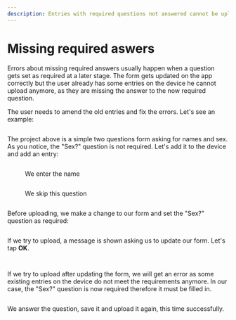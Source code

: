 ```yaml
---
description: Entries with required questions not answered cannot be uploaded.
---
```


# Missing required aswers

Errors about missing required answers usually happen when a question gets set as required at a later stage. The form gets updated on the app correctly but the user already has some entries on the device he cannot upload anymore, as they are missing the answer to the now required question.

The user needs to amend the old entries and fix the errors. Let's see an example:

<figure><img src="../../.gitbook/assets/spaces_-LdxgusvCi9AZ3i0uOAq_uploads_kuLGtZkv1hUOlUK5IPXN_screely-1681808636710.webp" alt=""><figcaption></figcaption></figure>

The project above is a simple two questions form asking for names and sex. As you notice, the "Sex?" question is not required. Let's add it to the device and add an entry:

<figure><img src="../../.gitbook/assets/20230418_123643384_1.png" alt=""><figcaption><p>We enter the name</p></figcaption></figure>

<figure><img src="../../.gitbook/assets/20230418_123642998_1.png" alt=""><figcaption><p>We skip this question</p></figcaption></figure>

<figure><img src="../../.gitbook/assets/20230418_123644129_1.png" alt=""><figcaption></figcaption></figure>

Before uploading, we make a change to our form and set the "Sex?" question as required:

<figure><img src="../../.gitbook/assets/screely-1681814718835.png" alt=""><figcaption></figcaption></figure>

If we try to upload, a message is shown asking us to update our form. Let's tap **OK**.

<figure><img src="../../.gitbook/assets/20230418_123643757_1.png" alt=""><figcaption></figcaption></figure>

<figure><img src="../../.gitbook/assets/20230418_123644866_1.png" alt=""><figcaption></figcaption></figure>

If we try to upload after updating the form, we will get an error as some existing entries on the device do not meet the requirements anymore. In our case, the "Sex?" question is now required therefore it must be filled in.

<figure><img src="../../.gitbook/assets/20230418_123646371_1.png" alt=""><figcaption></figcaption></figure>

We answer the question, save it and upload it again, this time successfully.

<figure><img src="../../.gitbook/assets/20230418_123705997_1.png" alt=""><figcaption></figcaption></figure>

<figure><img src="../../.gitbook/assets/20230418_123705587_1 (1).png" alt=""><figcaption></figcaption></figure>

<figure><img src="../../.gitbook/assets/20230418_123705221_1.png" alt=""><figcaption></figcaption></figure>
